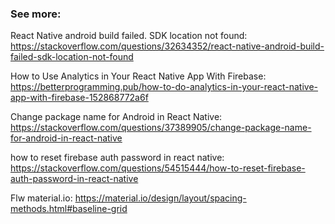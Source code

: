 ### See more:

React Native android build failed. SDK location not found: https://stackoverflow.com/questions/32634352/react-native-android-build-failed-sdk-location-not-found

How to Use Analytics in Your React Native App With Firebase: https://betterprogramming.pub/how-to-do-analytics-in-your-react-native-app-with-firebase-152868772a6f

Change package name for Android in React Native: https://stackoverflow.com/questions/37389905/change-package-name-for-android-in-react-native

how to reset firebase auth password in react native: https://stackoverflow.com/questions/54515444/how-to-reset-firebase-auth-password-in-react-native

Flw material.io: https://material.io/design/layout/spacing-methods.html#baseline-grid
